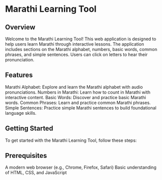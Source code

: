 # Marathi Learning Tool

## Overview

Welcome to the Marathi Learning Tool! This web application is designed to help users learn Marathi through interactive lessons. The application includes sections on the Marathi alphabet, numbers, basic words, common phrases, and simple sentences. Users can click on letters to hear their pronunciation.

## Features

Marathi Alphabet: Explore and learn the Marathi alphabet with audio pronunciations.
Numbers in Marathi: Learn how to count in Marathi with interactive content.
Basic Words: Discover and practice basic Marathi words.
Common Phrases: Learn and practice common Marathi phrases.
Simple Sentences: Practice simple Marathi sentences to build foundational language skills.

## Getting Started

To get started with the Marathi Learning Tool, follow these steps:

## Prerequisites

A modern web browser (e.g., Chrome, Firefox, Safari)
Basic understanding of HTML, CSS, and JavaScript
